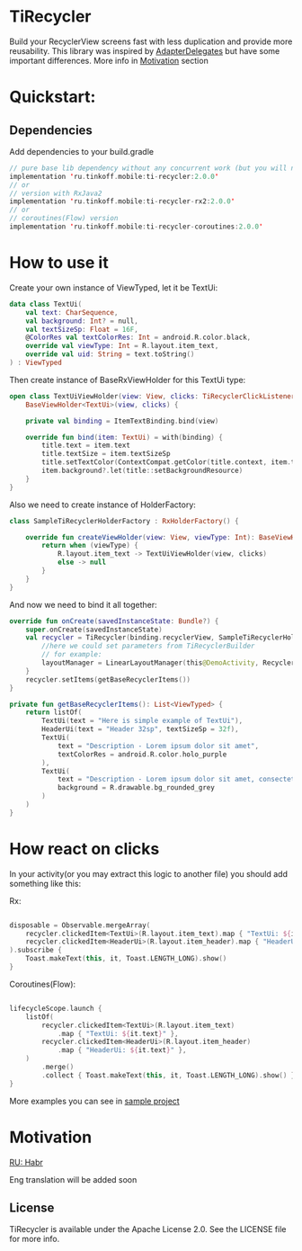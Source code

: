 # TiRecycler

Build your RecyclerView screens fast with less duplication and provide more reusability. This
library was inspired by [AdapterDelegates](https://github.com/sockeqwe/AdapterDelegates) but have
some important differences. More info in [Motivation](#motivation) section

# Quickstart:

## Dependencies

Add dependencies to your build.gradle

```kotlin
// pure base lib dependency without any concurrent work (but you will need to implement some basic stuff to work with click and etc.)
implementation 'ru.tinkoff.mobile:ti-recycler:2.0.0'
// or 
// version with RxJava2 
implementation 'ru.tinkoff.mobile:ti-recycler-rx2:2.0.0'
// or
// coroutines(Flow) version
implementation 'ru.tinkoff.mobile:ti-recycler-coroutines:2.0.0'
```

# How to use it

Create your own instance of ViewTyped, let it be TextUi:

```kotlin
data class TextUi(
    val text: CharSequence,
    val background: Int? = null,
    val textSizeSp: Float = 16F,
    @ColorRes val textColorRes: Int = android.R.color.black,
    override val viewType: Int = R.layout.item_text,
    override val uid: String = text.toString()
) : ViewTyped
```

Then create instance of BaseRxViewHolder for this TextUi type:

```kotlin
open class TextUiViewHolder(view: View, clicks: TiRecyclerClickListener) :
    BaseViewHolder<TextUi>(view, clicks) {

    private val binding = ItemTextBinding.bind(view)

    override fun bind(item: TextUi) = with(binding) {
        title.text = item.text
        title.textSize = item.textSizeSp
        title.setTextColor(ContextCompat.getColor(title.context, item.textColorRes))
        item.background?.let(title::setBackgroundResource)
    }
}
```

Also we need to create instance of HolderFactory:

```kotlin
class SampleTiRecyclerHolderFactory : RxHolderFactory() {

    override fun createViewHolder(view: View, viewType: Int): BaseViewHolder<*>? {
        return when (viewType) {
            R.layout.item_text -> TextUiViewHolder(view, clicks)
            else -> null
        }
    }
}
```

And now we need to bind it all together:

```kotlin
override fun onCreate(savedInstanceState: Bundle?) {
    super.onCreate(savedInstanceState)
    val recycler = TiRecycler(binding.recyclerView, SampleTiRecyclerHolderFactory()) {
        //here we could set parameters from TiRecyclerBuilder
        // for example:
        layoutManager = LinearLayoutManager(this@DemoActivity, RecyclerView.HORIZONTAL, false)
    }
    recycler.setItems(getBaseRecyclerItems())
}

private fun getBaseRecyclerItems(): List<ViewTyped> {
    return listOf(
        TextUi(text = "Here is simple example of TextUi"),
        HeaderUi(text = "Header 32sp", textSizeSp = 32f),
        TextUi(
            text = "Description - Lorem ipsum dolor sit amet",
            textColorRes = android.R.color.holo_purple
        ),
        TextUi(
            text = "Description - Lorem ipsum dolor sit amet, consectetur adipiscing elit",
            background = R.drawable.bg_rounded_grey
        )
    )
}
```

# How react on clicks

In your activity(or you may extract this logic to another file) you should add something like this:

Rx:

```kotlin

disposable = Observable.mergeArray(
    recycler.clickedItem<TextUi>(R.layout.item_text).map { "TextUi: ${it.text}" },
    recycler.clickedItem<HeaderUi>(R.layout.item_header).map { "HeaderUi: ${it.text}" },
).subscribe {
    Toast.makeText(this, it, Toast.LENGTH_LONG).show()
}
```

Coroutines(Flow):

```kotlin

lifecycleScope.launch {
    listOf(
        recycler.clickedItem<TextUi>(R.layout.item_text)
            .map { "TextUi: ${it.text}" },
        recycler.clickedItem<HeaderUi>(R.layout.item_header)
            .map { "HeaderUi: ${it.text}" },
    )
        .merge()
        .collect { Toast.makeText(this, it, Toast.LENGTH_LONG).show() }
}
```

More examples you can see
in [sample project](sample/src/main/java/ru/tinkoff/mobile/tech/tirecycler)

# Motivation

[RU: Habr](https://habr.com/ru/company/tinkoff/blog/665930/)

Eng translation will be added soon

## License

TiRecycler is available under the Apache License 2.0. See the LICENSE file for more info.
